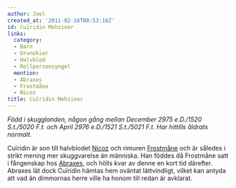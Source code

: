 ```yaml
---
author: Joel
created_at: '2011-02-16T08:53:16Z'
id: Cuïridin Mehzinor
links:
  category:
  - Barn
  - Drunokier
  - Halvblod
  - Rollpersonsyngel
  mention:
  - Abraxes
  - Frostmåne
  - Nicoz
title: Cuïridin Mehzinor
---
```


*Född i skugglanden, någon gång mellan December 2975 e.D./1520 S.t./5020 F.t. och April 2976
e.D./1521 S.t./5021 F.t. Har hittills åldrats normalt.*

Cuïridin är son till halvblodet [Nicoz] och rimuren [Frostmåne] och är således i strikt mening mer
skuggvarelse än människa. Han föddes då Frostmåne satt i fångenskap hos [Abraxes], och hölls kvar av
denne en kort tid därefter. Abraxes lät dock Cuïridin hämtas hem oväntat lättvindligt, vilket kan
antyda att vad än dimmornas herre ville ha honom till redan är avklarat.

  [Nicoz]: Nicoz
  [Frostmåne]: Frostmåne
  [Abraxes]: Abraxes